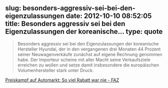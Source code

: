 slug: besonders-aggressiv-sei-bei-den-eigenzulassungen
date: 2012-10-10 08:52:05
title: Besonders aggressiv sei bei den Eigenzulassungen der koreanische...
type: quote
---

> Besonders aggressiv sei bei den Eigenzulassungen der koreanische Hersteller Hyundai, der in den vergangenen drei Monaten 44 Prozent seiner Neuwagenverkäufe zunächst auf eigene Rechnung genommen habe. Der Importeur scheine mit aller Macht seine Verkaufsziele erreichen zu wollen und setze damit insbesondere die europäischen Volumenhersteller stark unter Druck.

[Preiskampf auf Automarkt: So viel Rabatt war nie - FAZ](http://www.faz.net/aktuell/wirtschaft/unternehmen/preiskampf-auf-automarkt-so-viel-rabatt-war-nie-11917954.html)
